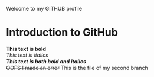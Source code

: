Welcome to my GITHUB profile
# Introduction to GitHub
**This text is bold**\
*This text is italics*\
***This text is both bold and italics***\
~~OOPS I made an error~~
This is the file of my second branch
